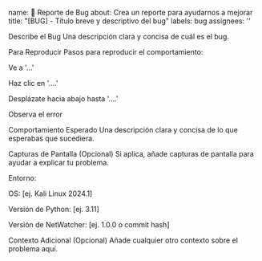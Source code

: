 name: 🐞 Reporte de Bug
about: Crea un reporte para ayudarnos a mejorar
title: "[BUG] - Título breve y descriptivo del bug"
labels: bug
assignees: ''

Describe el Bug
Una descripción clara y concisa de cuál es el bug.

Para Reproducir
Pasos para reproducir el comportamiento:

Ve a '...'

Haz clic en '....'

Desplázate hacia abajo hasta '....'

Observa el error

Comportamiento Esperado
Una descripción clara y concisa de lo que esperabas que sucediera.

Capturas de Pantalla (Opcional)
Si aplica, añade capturas de pantalla para ayudar a explicar tu problema.

Entorno:

OS: [ej. Kali Linux 2024.1]

Versión de Python: [ej. 3.11]

Versión de NetWatcher: [ej. 1.0.0 o commit hash]

Contexto Adicional (Opcional)
Añade cualquier otro contexto sobre el problema aquí.